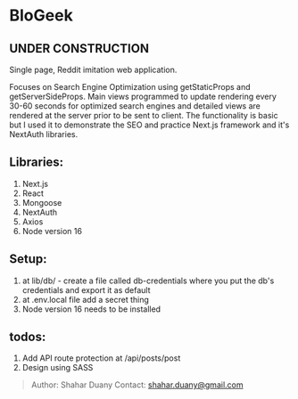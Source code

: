 # BloGeek

## UNDER CONSTRUCTION

Single page, Reddit imitation web application.

Focuses on Search Engine Optimization using getStaticProps and getServerSideProps.
Main views programmed to update rendering every 30-60 seconds for optimized search engines and detailed views are rendered at the server prior to be sent to client.
The functionality is basic but I used it to demonstrate the SEO and practice Next.js framework and it's NextAuth libraries.

## Libraries:
1. Next.js
2. React
3. Mongoose
4. NextAuth
5. Axios
6. Node version 16

## Setup:
1. at lib/db/ - create a file called db-credentials where you put the db's credentials and export it as default
2. at .env.local file add a secret thing
3. Node version 16 needs to be installed

## todos:
1. Add API route protection at /api/posts/post
2. Design using SASS

> Author: Shahar Duany 
> Contact: shahar.duany@gmail.com